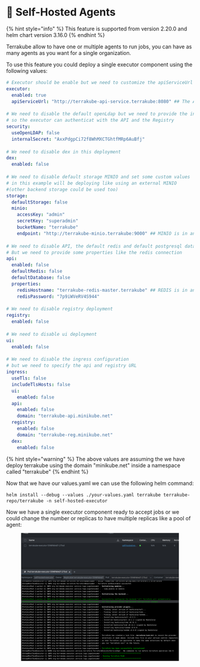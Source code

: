 # 👮 Self-Hosted Agents

{% hint style="info" %}
This feature is supported from version 2.20.0 and helm chart version 3.16.0
{% endhint %}

Terrakube allow to have one or multiple agents to run jobs, you can have as many agents as you want for a single organization.

To use this feature you could deploy a single executor component using the following values:

```yaml
# Executor should be enable but we need to customize the apiServiceUrl
executor:
  enabled: true
  apiServiceUrl: "http://terrakube-api-service.terrakube:8080" ## The API is in another namespace called "terrakube"

# We need to disable the default openLdap but we need to provide the internal secret
# so the executor can authenticat with the API and the Registry
security:
  useOpenLDAP: false
  internalSecret: "AxxPdgpCi72f8WhMXCTGhtfMRp6AuBfj"

# We need to disable dex in this deployment
dex:
  enabled: false

# We need to disable default storage MINIO and set some custom values 
# in this example will be deploying like using an external MINIO
#(other backend storage could be used too)
storage:
  defaultStorage: false
  minio:
    accessKey: "admin"
    secretKey: "superadmin"
    bucketName: "terrakube"
    endpoint: "http://terrakube-minio.terrakube:9000" ## MINIO is in another namespace called "terrakube"

# We need to disable API, the default redis and default postgresql database
# But we need to provide some properties like the redis connection
api:
  enabled: false
  defaultRedis: false
  defaultDatabase: false
  properties:
    redisHostname: "terrakube-redis-master.terrakube" ## REDIS is in another namespace called "terrakube"
    redisPassword: "7p9iWVeRV4S944"

# We need to disable registry deployment
registry:
  enabled: false

# We need to disable ui deployment
ui:
  enabled: false

# We need to disable the ingress configuration
# but we need to specify the api and registry URL 
ingress:
  useTls: false
  includeTlsHosts: false
  ui:
    enabled: false
  api:
    enabled: false
    domain: "terrakube-api.minikube.net"
  registry:
    enabled: false
    domain: "terrakube-reg.minikube.net"
  dex:
    enabled: false
```

{% hint style="warning" %}
The above values are assuming the we have deploy terrakube using the domain "minikube.net" inside a namespace called "terrakube"
{% endhint %}

Now that we have our values.yaml we can use the following helm command:

```
helm install --debug --values ./your-values.yaml terrakube terrakube-repo/terrakube -n self-hosted-executor
```

Now we have a single executor component ready to accept jobs or we could change the number or replicas to have multiple replicas like a pool of agent:

<figure><img src="../../.gitbook/assets/image (6) (1).png" alt=""><figcaption></figcaption></figure>


